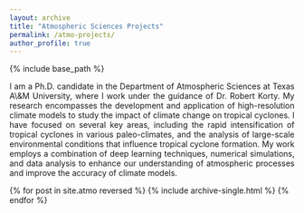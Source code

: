 ```yaml
---
layout: archive
title: "Atmospheric Sciences Projects"
permalink: /atmo-projects/
author_profile: true
---
```


{% include base_path %}

<p style="text-align:justify">
I am a Ph.D. candidate in the Department of Atmospheric Sciences at Texas A\&M University, where I work under the guidance of Dr. Robert Korty. My research encompasses the development and application of high-resolution climate models to study the impact of climate change on tropical cyclones. I have focused on several key areas, including the rapid intensification of tropical cyclones in various paleo-climates, and the analysis of large-scale environmental conditions that influence tropical cyclone formation. My work employs a combination of deep learning techniques, numerical simulations, and data analysis to enhance our understanding of atmospheric processes and improve the accuracy of climate models.
</p>

{% for post in site.atmo reversed %}
  {% include archive-single.html %}
{% endfor %}
